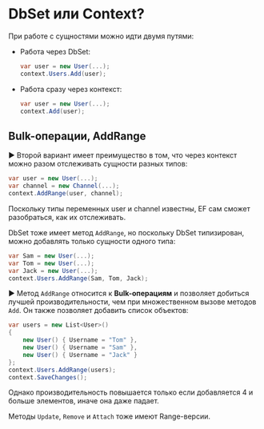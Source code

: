 # DbSet или Context?

При работе с сущностями можно идти двумя путями:

* Работа через DbSet:

  ```c#
  var user = new User(...);
  context.Users.Add(user);
  ```

* Работа сразу через контекст:

  ```c#
  var user = new User(...);
  context.Add(user);
  ```

## Bulk-операции, AddRange

► Второй вариант имеет преимущество в том, что через контекст можно разом отслеживать сущности разных типов:

```c#
var user = new User(...);
var channel = new Channel(...);
context.AddRange(user, channel);
```

Поскольку типы переменных user и channel известны, EF сам сможет разобраться, как их отслеживать.

DbSet тоже имеет метод `AddRange`, но поскольку DbSet типизирован, можно добавлять только сущности одного типа:

```c#
var Sam = new User(...);
var Tom = new User(...);
var Jack = new User(...);
context.Users.AddRange(Sam, Tom, Jack);
```

► Метод `AddRange` относится к **Bulk-операциям** и позволяет добиться лучшей производительности, чем при множественном вызове методов `Add`. Он также позволяет добавить список объектов:

```c#
var users = new List<User>()
{
    new User() { Username = "Tom" },
    new User() { Username = "Sam" },
    new User() { Username = "Jack" }
};
context.Users.AddRange(users);
context.SaveChanges();
```

Однако производительность повышается только если добавляется 4 и больше элементов, иначе она даже падает.

Методы `Update`, `Remove` и `Attach` тоже имеют Range-версии.
